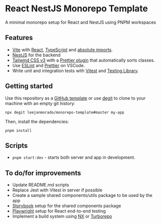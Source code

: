 # React NestJS Monorepo Template

A minimal monorepo setup for React and NestJS using PNPM workspaces

## Features

- [Vite](https://vitejs.dev) with [React](https://reactjs.org), [TypeScript](https://www.typescriptlang.org) and [absolute imports](https://github.com/aleclarson/vite-tsconfig-paths).
- [NestJS](https://nestjs.com/) for the backend
- [Tailwind CSS v3](https://tailwindcss.com) with a [Prettier plugin](https://github.com/tailwindlabs/prettier-plugin-tailwindcss) that automatically sorts classes.
- Use [ESLint](https://eslint.org) and [Prettier](https://prettier.io) on VSCode.
- Write unit and integration tests with [Vitest](https://vitest.dev/) and [Testing Library](https://testing-library.com/).

## Getting started

Use this repository as a [GitHub template](https://github.com/leejanmorado/monorepo-template/generate) or use [degit](https://github.com/Rich-Harris/degit) to clone to your machine with an empty git history:

```
npx degit leejanmorado/monorepo-template#master my-app
```

Then, install the dependencies:

```
pnpm install
```

## Scripts

- `pnpm start:dev` - starts both server and app in development.

## To do/for improvements

- Update README.md scripts
- Replace Jest with Vitest in server if possible
- Create a sample shared components/utils package to be used by the app
- [Storybook](https://storybook.js.org/) setup for the shared components package
- [Playwright](https://playwright.dev/) setup for React end-to-end testing
- Implement a build system using [NX](https://nx.dev/) or [Turborepo](https://turbo.build/) 

